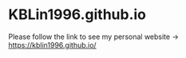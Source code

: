 # KBLin1996.github.io
Please follow the link to see my personal website → https://kblin1996.github.io/

